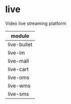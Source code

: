 # live
Video live streaming platform

| module      |
|-------------|
| live-bullet |
| live-im     |
| live-mall   |
| live-cart   |
| live-oms    |
| live-wms    |
| live-sms    |